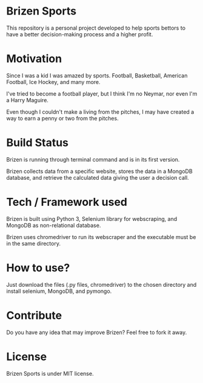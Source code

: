 # Brizen Sports

This repository is a personal project developed to help sports bettors to have a better decision-making process and a higher profit.

# Motivation

Since I was a kid I was amazed by sports. Football, Basketball, American Football, Ice Hockey, and many more.

I've tried to become a football player, but I think I'm no Neymar, nor even I'm a Harry Maguire.

Even though I couldn't make a living from the pitches, I may have created a way to earn a penny or two from the pitches.

# Build Status

Brizen is running through terminal command and is in its first version.

Brizen collects data from a specific website, stores the data in a MongoDB database, and retrieve the calculated data giving the user a decision call.

# Tech / Framework used

Brizen is built using Python 3, Selenium library for webscraping, and MongoDB as non-relational database.

Brizen uses chromedriver to run its webscraper and the executable must be in the same directory.

# How to use?

Just download the files (.py files, chromedriver) to the chosen directory and install selenium, MongoDB, and pymongo.

# Contribute

Do you have any idea that may improve Brizen? Feel free to fork it away.

# License

Brizen Sports is under MIT license.